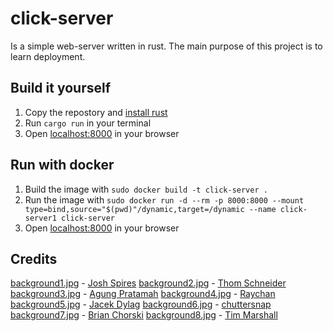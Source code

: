 # click-server
Is a simple web-server written in rust.
The main purpose of this project is to learn deployment.

## Build it yourself
1. Copy the repostory and [install rust](https://www.rust-lang.org/tools/install)
2. Run `cargo run` in your terminal
3. Open [localhost:8000](http://localhost:8000) in your browser

## Run with docker
1. Build the image with `sudo docker build -t click-server .`
2. Run the image with `sudo docker run -d --rm -p 8000:8000 --mount type=bind,source="$(pwd)"/dynamic,target=/dynamic --name click-server1 click-server`
3. Open [localhost:8000](http://localhost:8000) in your browser

## Credits
[background1.jpg](https://github.com/flofriday/click-server/blob/master/static/background1.jpg) - [Josh Spires](https://unsplash.com/@drone_nr)
[background2.jpg](https://github.com/flofriday/click-server/blob/master/static/background2.jpg) - [Thom Schneider](https://unsplash.com/@thomschneider)
[background3.jpg](https://github.com/flofriday/click-server/blob/master/static/background3.jpg) - [Agung Pratamah](https://unsplash.com/@masaagungg)
[background4.jpg](https://github.com/flofriday/click-server/blob/master/static/background4.jpg) - [Raychan](https://unsplash.com/@wx1993)
[background5.jpg](https://github.com/flofriday/click-server/blob/master/static/background5.jpg) - [Jacek Dylag](https://unsplash.com/@dylu)
[background6.jpg](https://github.com/flofriday/click-server/blob/master/static/background6.jpg) - [chuttersnap](https://unsplash.com/@chuttersnap)
[background7.jpg](https://github.com/flofriday/click-server/blob/master/static/background7.jpg) - [Brian Chorski](https://unsplash.com/@brianxplores)
[background8.jpg](https://github.com/flofriday/click-server/blob/master/static/background8.jpg) - [Tim Marshall](https://unsplash.com/@timmarshall)
